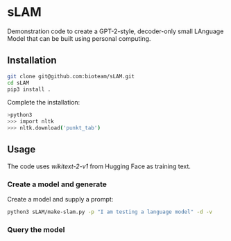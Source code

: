 # sLAM

Demonstration code to create a GPT-2-style, decoder-only small LAnguage Model that can be built using personal computing.

## Installation

```sh
git clone git@github.com:bioteam/sLAM.git
cd sLAM
pip3 install .
```

Complete the installation:

```sh
>python3
>>> import nltk
>>> nltk.download('punkt_tab')
```

## Usage

The code uses *wikitext-2-v1* from Hugging Face as training text.

### Create a model and generate

Create a model and supply a prompt:

```sh
python3 sLAM/make-slam.py -p "I am testing a language model" -d -v
```

### Query the model

```sh
```
